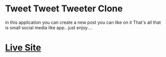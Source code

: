 # Tweet Tweet Tweeter Clone

in this application you can create a new post you can like on it
That's all that is small social media like app..
just enjoy....


# [Live Site](https://hungry-wiles-c037dc.netlify.app/)
